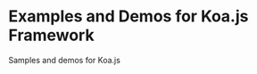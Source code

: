 Examples and Demos for Koa.js Framework
=======================================

Samples and demos for Koa.js
